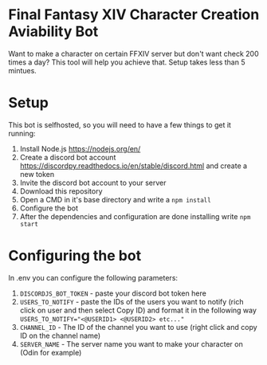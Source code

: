# Final Fantasy XIV Character Creation Aviability Bot
Want to make a character on certain FFXIV server but don't want check 200 times a day? This tool will help you achieve that. Setup takes less than 5 mintues.

# Setup
This bot is selfhosted, so you will need to have a few things to get it running:
1. Install Node.js https://nodejs.org/en/
2. Create a discord bot account https://discordpy.readthedocs.io/en/stable/discord.html and create a new token
3. Invite the discord bot account to your server
4. Download this repository
5. Open a CMD in it's base directory and write a `npm install`
6. Configure the bot
7. After the dependencies and configuration are done installing write `npm start`

# Configuring the bot
In .env you can configure the following parameters:
1. `DISCORDJS_BOT_TOKEN` - paste your discord bot token here
2. `USERS_TO_NOTIFY` - paste the IDs of the users you want to notify (rich click on user and then select Copy ID) and format it in the following way `USERS_TO_NOTIFY="<@USERID1> <@USERID2> etc..."`
3. `CHANNEL_ID` - The ID of the channel you want to use (right click and copy ID on the channel name)
4. `SERVER_NAME` - The server name you want to make your character on (Odin for example)